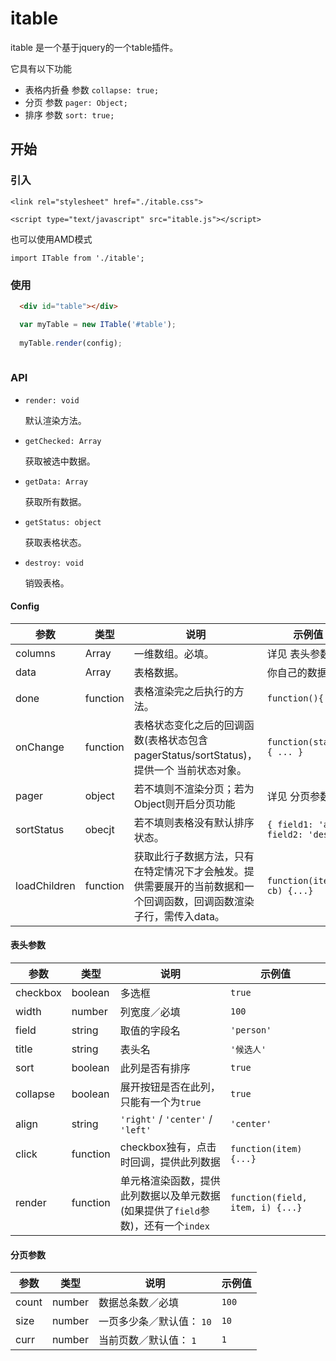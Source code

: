 # itable

itable 是一个基于jquery的一个table插件。

它具有以下功能

- 表格内折叠 参数 `collapse: true;`
- 分页 参数 `pager: Object;`
- 排序 参数 `sort: true;`

## 开始

### 引入

  
  `<link rel="stylesheet" href="./itable.css">`
  
  `<script type="text/javascript" src="itable.js"></script>`
  
   也可以使用AMD模式
  
  `import ITable from './itable';`

### 使用
``` html
  <div id="table"></div>
```

``` javascript
  var myTable = new ITable('#table');
  
  myTable.render(config);
  
```

### API

- `render: void` 
  
  默认渲染方法。
  
- `getChecked: Array`
  
  获取被选中数据。
  
- `getData: Array`
    
  获取所有数据。
  
- `getStatus: object`
  
  获取表格状态。

- `destroy: void`

  销毁表格。


#### Config
  参数 | 类型 | 说明 | 示例值  
------- | ------- | ------- | -------
columns | Array | 一维数组。必填。 | 详见 表头参数
data | Array | 表格数据。 | 你自己的数据
done | function | 表格渲染完之后执行的方法。 | `function(){...}`
onChange | function | 表格状态变化之后的回调函数(表格状态包含pagerStatus/sortStatus)，提供一个 当前状态对象。 | `function(status) { ... }`
pager | object | 若不填则不渲染分页；若为Object则开启分页功能|详见 分页参数
sortStatus | obecjt | 若不填则表格没有默认排序状态。 | `{ field1: 'asc', field2: 'desc' }`
loadChildren| function | 获取此行子数据方法，只有在特定情况下才会触发。提供需要展开的当前数据和一个回调函数，回调函数渲染子行，需传入data。 | `function(item, cb) {...}`


#### 表头参数

  参数 | 类型 | 说明 | 示例值  
------- | ------- | ------- | -------
checkbox | boolean | 多选框 | `true`
width | number | 列宽度／必填 | `100`
field | string | 取值的字段名 |`'person'`
title | string | 表头名 | `'候选人'`
sort | boolean | 此列是否有排序 | `true`
collapse | boolean | 展开按钮是否在此列，只能有一个为`true` | `true`
align | string | `'right'` / `'center'` / `'left'` | `'center'`
click | function | checkbox独有，点击时回调，提供此列数据 | `function(item){...}`
render | function | 单元格渲染函数，提供此列数据以及单元数据(如果提供了`field`参数)，还有一个`index` | `function(field, item, i) {...} `


#### 分页参数

  参数 | 类型 | 说明 | 示例值  
------- | ------- | ------- | -------
count | number | 数据总条数／必填 | `100`
size | number | 一页多少条／默认值： `10` | `10`
curr | number | 当前页数／默认值： `1` | `1`

